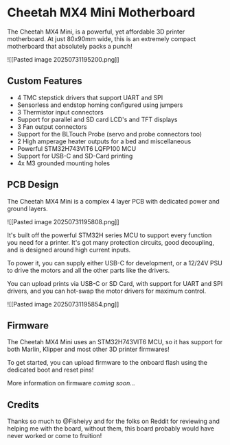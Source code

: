 # Cheetah MX4 Mini Motherboard

The Cheetah MX4 Mini, is a powerful, yet affordable 3D printer motherboard. At just 80x90mm wide, this is an extremely compact motherboard that absolutely packs a punch!

![[Pasted image 20250731195200.png]]
## Custom Features
- 4 TMC stepstick drivers that support UART and SPI
- Sensorless and endstop homing configured using jumpers
- 3 Thermistor input connectors
- Support for parallel and SD card LCD's and TFT displays
- 3 Fan output connectors
- Support for the BLTouch Probe (servo and probe connectors too)
- 2 High amperage heater outputs for a bed and miscellaneous
- Powerful STM32H743VIT6 LQFP100 MCU
- Support for USB-C and SD-Card printing
- 4x M3 grounded mounting holes

## PCB Design

The Cheetah MX4 Mini is a complex 4 layer PCB with dedicated power and ground layers.

![[Pasted image 20250731195808.png]]

It's built off the powerful STM32H series MCU to support every function you need for a printer. It's got many protection circuits, good decoupling, and is designed around high current inputs.

To power it, you can supply either USB-C for development, or a 12/24V PSU to drive the motors and all the other parts like the drivers.

You can upload prints via USB-C or SD Card, with support for UART and SPI drivers, and you can hot-swap the motor drivers for maximum control.

![[Pasted image 20250731195854.png]]

## Firmware

The Cheetah MX4 Mini uses an STM32H743VIT6 MCU, so it has support for both Marlin, Klipper and most other 3D printer firmwares!

To get started, you can upload firmware to the onboard flash using the dedicated boot and reset pins!

More information on firmware *coming soon...*

## Credits

Thanks so much to @Fisheiyy and for the folks on Reddit for reviewing and helping me with the board, without them, this board probably would have never worked or come to fruition!